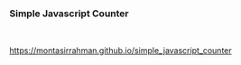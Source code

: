### Simple Javascript Counter

<br/>

<a href="https://montasirrahman.github.io/simple_javascript_counter">https://montasirrahman.github.io/simple_javascript_counter</a>

